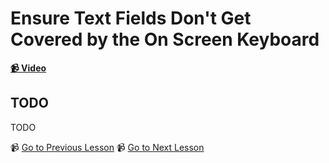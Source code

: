 # Ensure Text Fields Don't Get Covered by the On Screen Keyboard

**[📹 Video](https://egghead.io/lessons/react-native-ensure-text-fields-don't-get-covered-by-the-on-screen-keyboard)**

## TODO

TODO


📹 [Go to Previous Lesson](TODO)
📹 [Go to Next Lesson](TODO)
